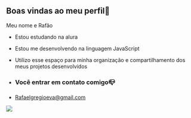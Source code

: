  ## Boas vindas ao meu perfil🖤

Meu nome e Rafão

- Estou estudando na alura
- Estou me desenvolvendo na linguagem JavaScript
- Utilizo esse espaço para minha organização e compartilhamento dos meus projetos desenvolvidos

- ### Você entrar em contato comigo📪

- Rafaelgregioeva@gmail.com

![](https://media1.tenor.com/m/RydJ2_ptR2AAAAAd/vamos-porra-yuri-alberto.gif)
